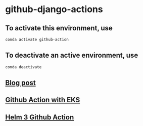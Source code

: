 # github-django-actions

## To activate this environment, use

``` Bash
conda activate github-action
```

## To deactivate an active environment, use

``` Bash
conda deactivate
```

## [Blog post](https://medium.com/intelligentmachines/github-actions-end-to-end-ci-cd-pipeline-for-django-5d48d6f00abf)

## [Github Action with EKS](https://dev.to/leandronsp/deploy-to-kubernetes-using-github-actions-including-slack-notification-11je)

## [Helm 3 Github Action](https://github.com/marketplace/actions/helm-3)
